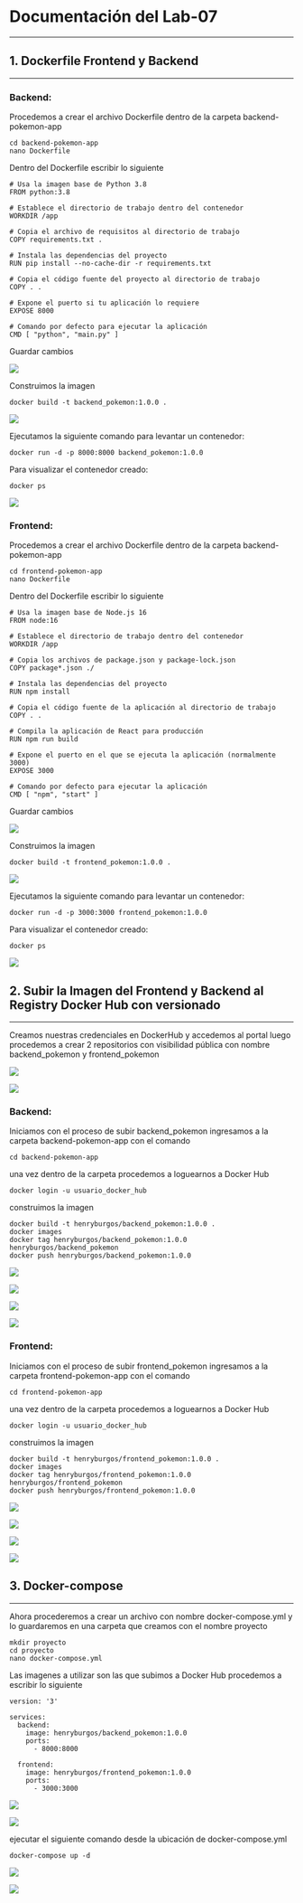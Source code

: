 # Documentación del Lab-07
---

## 1. Dockerfile Frontend y Backend
---

### Backend:

Procedemos a crear el archivo Dockerfile dentro de la carpeta backend-pokemon-app

```
cd backend-pokemon-app
nano Dockerfile
```
Dentro del Dockerfile escribir lo siguiente
```
# Usa la imagen base de Python 3.8
FROM python:3.8

# Establece el directorio de trabajo dentro del contenedor
WORKDIR /app

# Copia el archivo de requisitos al directorio de trabajo
COPY requirements.txt .

# Instala las dependencias del proyecto
RUN pip install --no-cache-dir -r requirements.txt

# Copia el código fuente del proyecto al directorio de trabajo
COPY . .

# Expone el puerto si tu aplicación lo requiere
EXPOSE 8000

# Comando por defecto para ejecutar la aplicación
CMD [ "python", "main.py" ]

```
Guardar cambios 

![](assets/9.png)

Construimos la imagen

```
docker build -t backend_pokemon:1.0.0 .
```

![](assets/10.png)

Ejecutamos la siguiente comando para levantar un contenedor:

```
docker run -d -p 8000:8000 backend_pokemon:1.0.0
```
Para visualizar el contenedor creado:

```
docker ps
```
![](assets/11.png)


### Frontend:

Procedemos a crear el archivo Dockerfile dentro de la carpeta backend-pokemon-app

```
cd frontend-pokemon-app
nano Dockerfile
```
Dentro del Dockerfile escribir lo siguiente

```
# Usa la imagen base de Node.js 16
FROM node:16

# Establece el directorio de trabajo dentro del contenedor
WORKDIR /app

# Copia los archivos de package.json y package-lock.json
COPY package*.json ./

# Instala las dependencias del proyecto
RUN npm install

# Copia el código fuente de la aplicación al directorio de trabajo
COPY . .

# Compila la aplicación de React para producción
RUN npm run build

# Expone el puerto en el que se ejecuta la aplicación (normalmente 3000)
EXPOSE 3000

# Comando por defecto para ejecutar la aplicación
CMD [ "npm", "start" ]

```
Guardar cambios 

![](assets/12.png)

Construimos la imagen

```
docker build -t frontend_pokemon:1.0.0 .
```

![](assets/13.png)

Ejecutamos la siguiente comando para levantar un contenedor:

```
docker run -d -p 3000:3000 frontend_pokemon:1.0.0
```
Para visualizar el contenedor creado:

```
docker ps
```
![](assets/14.png)




## 2. Subir la Imagen del Frontend y Backend al Registry Docker Hub con versionado
---

Creamos nuestras credenciales en DockerHub y accedemos al portal luego procedemos a crear 2 repositorios con visibilidad pública con nombre backend_pokemon y frontend_pokemon

![](assets/d1.png)

![](assets/d2.png)

### Backend:

Iniciamos con el proceso de subir  backend_pokemon  ingresamos a la carpeta backend-pokemon-app con el comando

```
cd backend-pokemon-app
```
una vez dentro de la carpeta procedemos a loguearnos a Docker Hub

```
docker login -u usuario_docker_hub
```
construimos la imagen

```
docker build -t henryburgos/backend_pokemon:1.0.0 .
docker images
docker tag henryburgos/backend_pokemon:1.0.0 henryburgos/backend_pokemon
docker push henryburgos/backend_pokemon:1.0.0

```
![](assets/15.png)

![](assets/16.png)

![](assets/17.png)

![](assets/18.png)

### Frontend:

Iniciamos con el proceso de subir  frontend_pokemon  ingresamos a la carpeta frontend-pokemon-app con el comando

```
cd frontend-pokemon-app
```
una vez dentro de la carpeta procedemos a loguearnos a Docker Hub

```
docker login -u usuario_docker_hub
```
construimos la imagen

```
docker build -t henryburgos/frontend_pokemon:1.0.0 .
docker images
docker tag henryburgos/frontend_pokemon:1.0.0 henryburgos/frontend_pokemon
docker push henryburgos/frontend_pokemon:1.0.0

```
![](assets/19.png)

![](assets/20.png)

![](assets/21.png)

![](assets/22.png)

## 3. Docker-compose
---
Ahora procederemos a crear un archivo con nombre docker-compose.yml y lo guardaremos en una carpeta que creamos con el nombre proyecto

```
mkdir proyecto
cd proyecto
nano docker-compose.yml
```
Las imagenes a utilizar son las que subimos a Docker Hub procedemos a escribir lo siguiente

```
version: '3'

services:
  backend:
    image: henryburgos/backend_pokemon:1.0.0
    ports:
      - 8000:8000

  frontend:
    image: henryburgos/frontend_pokemon:1.0.0
    ports:
      - 3000:3000

```
![](assets/23.png)

![](assets/24.png)

ejecutar el siguiente comando desde la ubicación de docker-compose.yml

```
docker-compose up -d
```
![](assets/24.png)

![](assets/1.png)


